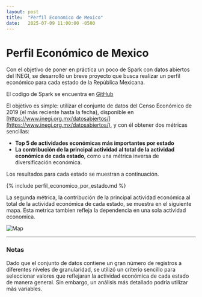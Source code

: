 ```yaml
---
layout: post
title:  "Perfil Economico de Mexico"
date:   2025-07-09 11:00:00 -0500
---
```


# Perfil Económico de Mexico

Con el objetivo de poner en práctica un poco de Spark con datos abiertos del INEGI, se desarrolló un breve proyecto que busca realizar un perfil económico para cada estado de la República Mexicana.

El codigo de Spark se encuentra en [GitHub](https://github.com/aantillonl/mexico-perfil-economico/blob/main/src/main/scala/EconomicProfile.scala)

El objetivo es simple: utilizar el conjunto de datos del Censo Económico de 2019 (el más reciente hasta la fecha), disponible en [https://www.inegi.org.mx/datosabiertos/](https://www.inegi.org.mx/datosabiertos/), y con él obtener dos métricas sencillas:

- **Top 5 de actividades económicas más importantes por estado**  
- **La contribución de la principal actividad al total de la actividad económica de cada estado**, como una métrica inversa de diversificación económica.

Los resultados para cada estado se muestran a continuación.

{% include perfil_economico_por_estado.md %}

La segunda métrica, la contribución de la principal actividad económica al total de la actividad económica de cada estado, se muestra en el siguiente mapa. Esta metrica tambien refleja la dependencia en una sola actividad economica.

![Map](/assets/images/mexico_hhi_map.png)

---

### Notas

Dado que el conjunto de datos contiene un gran número de registros a diferentes niveles de granularidad, se utilizó un criterio sencillo para seleccionar valores que reflejaran la actividad económica de cada estado de manera general. Sin embargo, un análisis más detallado podría utilizar más variables.